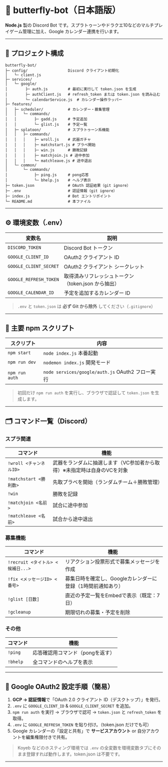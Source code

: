 # 🦋 butterfly-bot（日本語版）

**Node.js** 製の Discord Bot です。スプラトゥーンやドラクエ10などのマルチプレイゲーム管理に加え、Google カレンダー連携を行います。

---

## 📂 プロジェクト構成

```text
butterfly-bot/
├─ config/                  Discord クライアント初期化
│   └─ client.js
├─ services/
│   └─ google/
│        ├─ auth.js         # 最初に実行して token.json を生成
│        ├─ authClient.js   # refresh_token または token.json を読み込む
│        └─ calendarService.js  # カレンダー操作ラッパー
├─ features/
│   ├─ scheduler/           # カレンダー・募集管理
│   │   └─ commands/
│   │        ├─ gadd.js     # 予定追加
│   │        └─ glist.js    # 予定一覧
│   ├─ splatoon/            # スプラトゥーン系機能
│   │   ├─ commands/
│   │   │    ├─ wroll.js    # 武器ガチャ
│   │   │    ├─ matchstart.js # プラベ開始
│   │   │    ├─ win.js      # 勝敗記録
│   │   │    ├─ matchjoin.js # 途中参加
│   │   │    └─ matchleave.js # 途中退出
│   └─ common/
│       └─ commands/
│            ├─ ping.js     # pong応答
│            └─ bhelp.js    # ヘルプ表示
├─ token.json               # OAuth 認証結果（git ignore）
├─ .env                     # 認証情報（git ignore）
├─ index.js                 # Bot エントリポイント
└─ README.md                # 本ファイル
```

---

## ⚙️ 環境変数（.env）

| 変数名                    | 説明                              |
| ---------------------- | ------------------------------- |
| `DISCORD_TOKEN`        | Discord Bot トークン                |
| `GOOGLE_CLIENT_ID`     | OAuth2 クライアント ID                |
| `GOOGLE_CLIENT_SECRET` | OAuth2 クライアント シークレット            |
| `GOOGLE_REFRESH_TOKEN` | 取得済みリフレッシュトークン（token.json から抽出） |
| `GOOGLE_CALENDAR_ID`   | 予定を追加するカレンダー ID                 |

> `.env` と `token.json` は **必ず Git から除外** してください（`.gitignore`）

---

## 🚀 主要 npm スクリプト

| スクリプト          | 内容                                          |
| -------------- | ------------------------------------------- |
| `npm start`    | `node index.js` 本番起動                        |
| `npm run dev`  | `nodemon index.js` 開発モード                    |
| `npm run auth` | `node services/google/auth.js` OAuth2 フロー実行 |

> 初回だけ `npm run auth` を実行し、ブラウザで認証して `token.json` を生成します。

---

## 🗂 コマンド一覧（Discord）

### **スプラ関連**

| コマンド                | 機能                                     |
| ------------------- | -------------------------------------- |
| `!wroll <チャンネルID>`  | 武器をランダムに抽選します（VC参加者から取得）※未指定時は自身のVCを対象 |
| `!matchstart <勝利数>` | 先取プラベを開始（ランダムチーム＋勝敗管理）                 |
| `!win`              | 勝敗を記録                                  |
| `!matchjoin <名前>`   | 試合に途中参加                                |
| `!matchleave <名前>`  | 試合から途中退出                               |

### **募集機能**

| コマンド                       | 機能                                |
| -------------------------- | --------------------------------- |
| `!recruit <タイトル> <候補日...>` | リアクション投票形式で募集メッセージを作成             |
| `!fix <メッセージID> <番号>`      | 募集日時を確定し、Googleカレンダーに登録（1時間前通知あり） |
| `!glist [日数]`              | 直近の予定一覧をEmbedで表示（既定：7日）           |
| `!gcleanup`                | 期限切れの募集・予定を削除                     |

### **その他**

| コマンド     | 機能                 |
| -------- | ------------------ |
| `!ping`  | 応答確認用コマンド（pongを返す） |
| `!bhelp` | 全コマンドのヘルプを表示       |

---

## 🔑 Google OAuth2 設定手順（簡易）

1. **GCP → 認証情報**で「OAuth 2.0 クライアント ID（デスクトップ）」を発行。
2. `.env` に `GOOGLE_CLIENT_ID` & `GOOGLE_CLIENT_SECRET` を追加。
3. `npm run auth` を実行 → ブラウザで認可 → `token.json` と `refresh_token` を取得。
4. `.env` に `GOOGLE_REFRESH_TOKEN` を貼り付け。（token.json だけでも可）
5. Google カレンダーの「設定と共有」で **サービスアカウント** or 自分アカウントを編集権限付きで共有。

> Koyeb などのホスティング環境では `.env` の全変数を環境変数タブにそのまま登録すれば動作します。token.json は不要です。

---